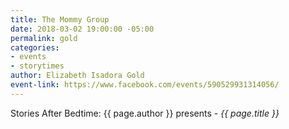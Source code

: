 ```yaml
---
title: The Mommy Group
date: 2018-03-02 19:00:00 -05:00
permalink: gold
categories:
- events
- storytimes
author: Elizabeth Isadora Gold
event-link: https://www.facebook.com/events/590529931314056/
---
```


Stories After Bedtime: {{ page.author }} presents - *{{ page.title }}*
